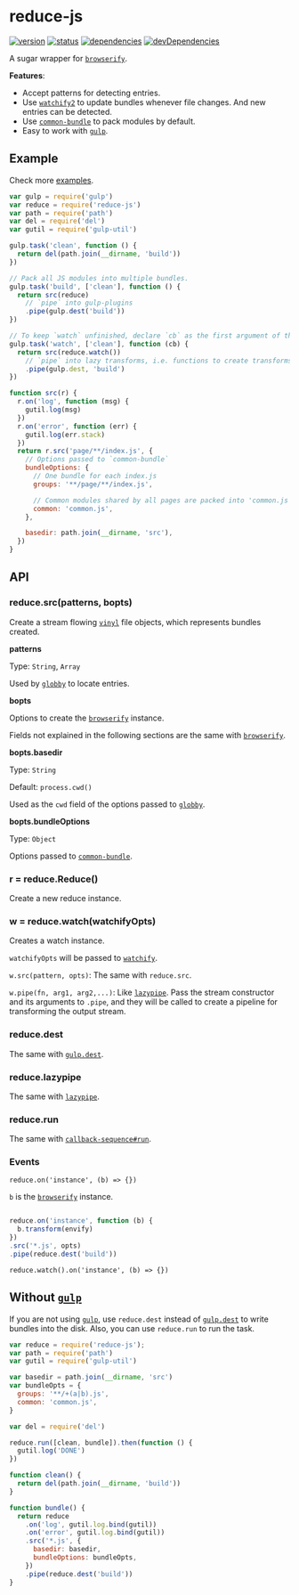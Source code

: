 # reduce-js
[![version](https://img.shields.io/npm/v/reduce-js.svg)](https://www.npmjs.org/package/reduce-js)
[![status](https://travis-ci.org/reducejs/reduce-js.svg?branch=master)](https://travis-ci.org/reducejs/reduce-js)
[![dependencies](https://david-dm.org/reducejs/reduce-js.svg)](https://david-dm.org/reducejs/reduce-js)
[![devDependencies](https://david-dm.org/reducejs/reduce-js/dev-status.svg)](https://david-dm.org/reducejs/reduce-js#info=devDependencies)

A sugar wrapper for [`browserify`].

**Features**:

* Accept patterns for detecting entries.
* Use [`watchify2`] to update bundles whenever file changes. And new entries can be detected.
* Use [`common-bundle`] to pack modules by default.
* Easy to work with [`gulp`].

## Example
Check more [examples](example/).

```javascript
var gulp = require('gulp')
var reduce = require('reduce-js')
var path = require('path')
var del = require('del')
var gutil = require('gulp-util')

gulp.task('clean', function () {
  return del(path.join(__dirname, 'build'))
})

// Pack all JS modules into multiple bundles.
gulp.task('build', ['clean'], function () {
  return src(reduce)
    // `pipe` into gulp-plugins
    .pipe(gulp.dest('build'))
})

// To keep `watch` unfinished, declare `cb` as the first argument of the task callback
gulp.task('watch', ['clean'], function (cb) {
  return src(reduce.watch())
    // `pipe` into lazy transforms, i.e. functions to create transforms
    .pipe(gulp.dest, 'build')
})

function src(r) {
  r.on('log', function (msg) {
    gutil.log(msg)
  })
  r.on('error', function (err) {
    gutil.log(err.stack)
  })
  return r.src('page/**/index.js', {
    // Options passed to `common-bundle`
    bundleOptions: {
      // One bundle for each index.js
      groups: '**/page/**/index.js',

      // Common modules shared by all pages are packed into 'common.js'
      common: 'common.js',
    },

    basedir: path.join(__dirname, 'src'),
  })
}

```

## API

### reduce.src(patterns, bopts)
Create a stream flowing [`vinyl`] file objects,
which represents bundles created.

**patterns**

Type: `String`, `Array`

Used by [`globby`] to locate entries.

**bopts**

Options to create the [`browserify`] instance.

Fields not explained in the following sections
are the same with [`browserify`].

**bopts.basedir**

Type: `String`

Default: `process.cwd()`

Used as the `cwd` field of the options passed to [`globby`].

**bopts.bundleOptions**

Type: `Object`

Options passed to [`common-bundle`].

### r = reduce.Reduce()
Create a new reduce instance.

### w = reduce.watch(watchifyOpts)
Creates a watch instance.

`watchifyOpts` will be passed to [`watchify`].

`w.src(pattern, opts)`:
The same with `reduce.src`.

`w.pipe(fn, arg1, arg2,...)`: Like [`lazypipe`].
Pass the stream constructor and its arguments to `.pipe`,
and they will be called to create a pipeline
for transforming the output stream.

### reduce.dest
The same with [`gulp.dest`].

### reduce.lazypipe
The same with [`lazypipe`].

### reduce.run
The same with [`callback-sequence#run`].

### Events

`reduce.on('instance', (b) => {})`

`b` is the [`browserify`] instance.

```javascript

reduce.on('instance', function (b) {
  b.transform(envify)
})
.src('*.js', opts)
.pipe(reduce.dest('build'))

```

`reduce.watch().on('instance', (b) => {})`

## Without [`gulp`]
If you are not using [`gulp`],
use `reduce.dest` instead of [`gulp.dest`] to write bundles into the disk.
Also, you can use `reduce.run` to run the task.

```javascript
var reduce = require('reduce-js');
var path = require('path')
var gutil = require('gulp-util')

var basedir = path.join(__dirname, 'src')
var bundleOpts = {
  groups: '**/+(a|b).js',
  common: 'common.js',
}

var del = require('del')

reduce.run([clean, bundle]).then(function () {
  gutil.log('DONE')
})

function clean() {
  return del(path.join(__dirname, 'build'))
}

function bundle() {
  return reduce
    .on('log', gutil.log.bind(gutil))
    .on('error', gutil.log.bind(gutil))
    .src('*.js', {
      basedir: basedir,
      bundleOptions: bundleOpts,
    })
    .pipe(reduce.dest('build'))
}

```

[`browserify`]: https://www.npmjs.com/package/browserify
[`common-bundle`]: https://www.npmjs.com/package/common-bundle
[`vinyl`]: https://www.npmjs.com/package/vinyl
[`gulp`]: https://www.npmjs.com/package/gulp
[`globby`]: https://github.com/sindresorhus/globby
[`watchify`]: https://github.com/substack/watchify
[`watchify2`]: https://github.com/reducejs/watchify2
[`lazypipe`]: https://github.com/OverZealous/lazypipe
[`gulp.dest`]: https://github.com/gulpjs/gulp/blob/master/docs/API.md#gulpdestpath-options
[`callback-sequence#run`]: https://github.com/zoubin/callback-sequence#sequenceruncallbacks-done

